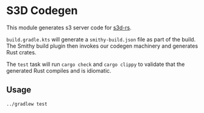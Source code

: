 # S3D Codegen
This module generates s3 server code for [s3d-rs](https://github.com/s3d-rs/s3d).

`build.gradle.kts` will generate a `smithy-build.json` file as part of the build. The Smithy build plugin then invokes our codegen machinery and generates Rust crates.

The `test` task will run `cargo check` and `cargo clippy` to validate that the generated Rust compiles and is idiomatic.

## Usage
```
../gradlew test
```
